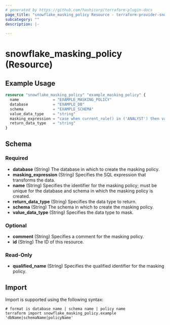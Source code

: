 ```yaml
---
# generated by https://github.com/hashicorp/terraform-plugin-docs
page_title: "snowflake_masking_policy Resource - terraform-provider-snowflake"
subcategory: ""
description: |-
  
---
```


# snowflake_masking_policy (Resource)



## Example Usage

```terraform
resource "snowflake_masking_policy" "example_masking_policy" {
  name               = "EXAMPLE_MASKING_POLICY"
  database           = "EXAMPLE_DB"
  schema             = "EXAMPLE_SCHEMA"
  value_data_type    = "string"
  masking_expression = "case when current_role() in ('ANALYST') then val else sha2(val, 512) end"
  return_data_type   = "string"
}
```

<!-- schema generated by tfplugindocs -->
## Schema

### Required

- **database** (String) The database in which to create the masking policy.
- **masking_expression** (String) Specifies the SQL expression that transforms the data.
- **name** (String) Specifies the identifier for the masking policy; must be unique for the database and schema in which the masking policy is created.
- **return_data_type** (String) Specifies the data type to return.
- **schema** (String) The schema in which to create the masking policy.
- **value_data_type** (String) Specifies the data type to mask.

### Optional

- **comment** (String) Specifies a comment for the masking policy.
- **id** (String) The ID of this resource.

### Read-Only

- **qualified_name** (String) Specifies the qualified identifier for the masking policy.

## Import

Import is supported using the following syntax:

```shell
# format is database name | schema name | policy name
terraform import snowflake_masking_policy.example 'dbName|schemaName|policyName'
```
